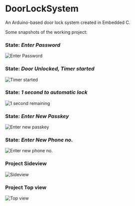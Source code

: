 # DoorLockSystem
An Arduino-based door lock system created in Embedded C.


 Some snapshots of the working project:
 
 ### State: *Enter Password*
 ![Enter Password](https://github.com/Divya0319/DoorLockSystem/blob/master/snapshots/enter-password.jpg)
 
 
 ### State: *Door Unlocked, Timer started*
 ![Timer started](https://github.com/Divya0319/DoorLockSystem/blob/master/snapshots/locking-in.jpg)
 
 
 ### State: *1 second to automatic lock*
 ![1 second remaining](https://github.com/Divya0319/DoorLockSystem/blob/master/snapshots/hurry-up.jpg)
 
 
 ### State: *Enter New Passkey*
 ![Enter new passkey](https://github.com/Divya0319/DoorLockSystem/blob/master/snapshots/new-passkey.jpg)
 
 
 ### State: *Enter New Phone no.*
 ![Enter new phone no.](https://github.com/Divya0319/DoorLockSystem/blob/master/snapshots/new-phone-no.jpg)
 
 
 ### Project Sideview
 ![Sideview](https://github.com/Divya0319/DoorLockSystem/blob/master/snapshots/project-side-view.jpg)
 
 
 ### Project Top view 
 ![Top view](https://github.com/Divya0319/DoorLockSystem/blob/master/snapshots/project-top-view-circuitery.jpg)
 
 
 
 
